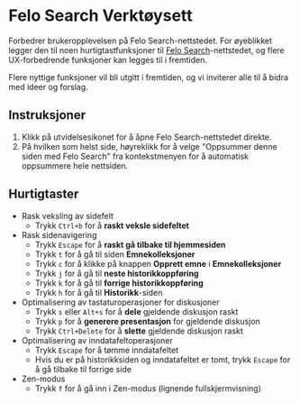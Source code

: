 # Felo Search Verktøysett

Forbedrer brukeropplevelsen på Felo Search-nettstedet. For øyeblikket legger den til noen hurtigtastfunksjoner til [Felo Search](https://felo.ai)-nettstedet, og flere UX-forbedrende funksjoner kan legges til i fremtiden.

Flere nyttige funksjoner vil bli utgitt i fremtiden, og vi inviterer alle til å bidra med ideer og forslag.

## Instruksjoner

1. Klikk på utvidelsesikonet for å åpne Felo Search-nettstedet direkte.
2. På hvilken som helst side, høyreklikk for å velge "Oppsummer denne siden med Felo Search" fra kontekstmenyen for å automatisk oppsummere hele nettsiden.

## Hurtigtaster

- Rask veksling av sidefelt
  - Trykk `Ctrl+b` for å **raskt veksle sidefeltet**
- Rask sidenavigering
  - Trykk `Escape` for å **raskt gå tilbake til hjemmesiden**
  - Trykk `t` for å gå til siden **Emnekolleksjoner**
  - Trykk `c` for å klikke på knappen **Opprett emne** i **Emnekolleksjoner**
  - Trykk `j` for å gå til **neste historikkoppføring**
  - Trykk `k` for å gå til **forrige historikkoppføring**
  - Trykk `h` for å gå til **Historikk**-siden
- Optimalisering av tastaturoperasjoner for diskusjoner
  - Trykk `s` eller `Alt+s` for å **dele** gjeldende diskusjon raskt
  - Trykk `p` for å **generere presentasjon** for gjeldende diskusjon
  - Trykk `Ctrl+Delete` for å **slette** gjeldende diskusjon raskt
- Optimalisering av inndatafeltoperasjoner
  - Trykk `Escape` for å tømme inndatafeltet
  - Hvis du er på historikksiden og inndatafeltet er tomt, trykk `Escape` for å gå tilbake til forrige side
- Zen-modus
  - Trykk `f` for å gå inn i Zen-modus (lignende fullskjermvisning)
